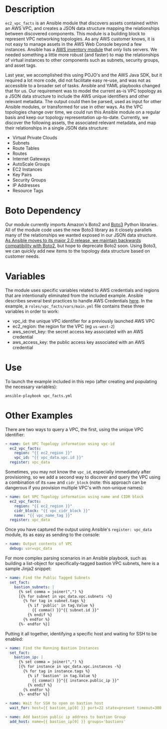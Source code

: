 # Description

`ec2_vpc_facts` is an Ansible module that discovers assets contained within an AWS VPC, and creates a JSON data structure mapping the relationships between discovered components. This module is a building block to represent VPC networking topologies. As any AWS customer knows, it is not easy to manage assets in the AWS Web Console beyond a few instances. Ansible has a [AWS inventory module](https://docs.ansible.com/ansible/intro_dynamic_inventory.html#example-aws-ec2-external-inventory-script) that *only* lists servers. We needed something a little more robust (and faster) to map the relationships of virtual instances to other components such as subnets, security groups, and asset tags.

Last year, we accomplished this using POJO's and the AWS Java SDK, but it required a lot more code, did not facilitate easy re-use, and was not as accessible to a broader set of tasks. Ansible and YAML playbooks changed that for us. Our requirement was to model the current as-is VPC topology as a JSON data structure to include the AWS unique identifiers and other relevant metadata. The output could then be parsed, used as input for other Ansible modules, or transformed for use in other ways. As the VPC topologies change over time, we could  run this Ansible module on a regular basis and keep our topology representation up-to-date. Currently, we discover the following assets, the associated relevant metadata, and map their relationships in a single JSON data structure:


* Virtual Private Clouds
* Subnets
* Route Tables
* Routes
* Internet Gateways
* AutoScale Groups
* EC2 Instances
* Key Pairs
* Security Groups
* IP Addresses
* Resource Tags

# Boto Dependency

Our module currently imports Amazon's Boto2 and [Boto3](https://github.com/boto/boto3) Python libraries.  All of the module code uses the new Boto3 library as it closely parallels many of the relationships we wanted exposed in our JSON data structure. [As Ansible moves to its major 2.0 release, we maintain backwards compatibility with Boto2](https://github.com/ansible/ansible/issues/13010), but hope to deprecate Boto2 soon.   Using Boto3, we can quickly add new items to the topology data structure based on customer needs.

# Variables

The module uses specific variables related to AWS credentials and regions that are intentionally eliminated from the included example.  Ansible describes several best practices to handle AWS Credentials [here](https://docs.ansible.com/ansible/guide_aws.html).  In the example, a `roles/vpc_facts/vars/main.yml` file contains these three variables in order to work:

* vpc_id: the unique VPC identifier for a previously launched AWS VPC
* ec2_region: the region for the VPC (eg `us-west-2`)
* aws_secret_key: the secret access key associated with an AWS credential
* aws_access_key: the public access key associated with an AWS credential

# Use

To launch the example included in this repo (after creating and populating the necessary variables):
```shell
ansible-playbook vpc_facts.yml
```

# Other Examples

There are two ways to query a VPC, the first, using the unique VPC identifier:
```yaml
- name: Get VPC Topology information using vpc-id
  ec2_vpc_facts:
    region: "{{ ec2_region }}"
    vpc_id: "{{ vpc_data.vpc.id }}"
  register: vpc_data
```
Sometimes, you may not know the `vpc_id`, especially immediately after provisioning, so we add a second way to discover and query the VPC using a combination of its `name` and `cidr_block` (note: this approach can be dangerous if you provision multiple VPC's with non-unique names):
```yaml
- name: Get VPC Topology information using name and CIDR block
  ec2_vpc_facts:
    region: "{{ ec2_region }}"
    cidr_block: "{{ vpc_cidr_block }}"
    name: "{{ vpc_name_tag }}"
  register: vpc_data
```

Once you have captured the output using Ansible's `register: vpc_data` module, its as easy as sending to the console:

```yaml
- name: Output contents of VPC
  debug: var=vpc_data
```

For more complex parsing scenarios in an Ansible playbook, such as building a list-object for specifically-tagged bastion VPC subnets, here is a sample Jinja2 snippet:

```yaml
- name: Find the Public Tagged Subnets
  set_fact:
    bastion_subnets: |
      {% set comma = joiner(",") %}
      [{% for subnet in vpc_data.vpc.subnets -%}
        {% for tag in subnet.tags %}
          {% if 'public' in tag.Value %}
            {{ comma() }}"{{ subnet.id }}"
          {% endif %}
        {% endfor %}
      {%- endfor %}]
```
Putting it all together, identifying a specific host and waiting for SSH to be enabled:
```yaml
- name: Find the Running Bastion Instances
  set_fact:
    bastion_ip: |
      {% set comma = joiner(",") %}
      [{% for instance in vpc_data.vpc.instances -%}
        {% for tag in instance.tags %}
          {% if 'bastion' in tag.Value %}
            {{ comma() }}"{{ instance.public_ip }}"
          {% endif %}
        {% endfor %}
      {%- endfor %}]

- name: Wait for SSH to open on bastion host
  wait_for: host={{ bastion_ip[0] }} port=22 state=present timeout=300 search_regex=OpenSSH delay=10

- name: Add bastion public ip address to bastion Group
  add_host: name={{ bastion_ip[0] }} groups='bastions'
  ```
